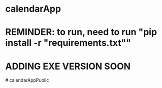 # calendarApp
# REMINDER: to run, need to run "pip install -r "requirements.txt""
# ADDING EXE VERSION SOON
#   c a l e n d a r A p p P u b l i c  
 